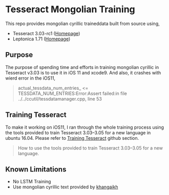 # Tesseract Mongolian Training
This repo provides mongolian cyrillic traineddata built from source using, 
* Tesseract 3.03-rc1 ([Homepage](https://www.google.com))
* Leptonica 1.71 ([Homepage](http://www.leptonica.com/))

## Purpose
The purpose of spending time and efforts in training mongolian cyrillic in Tesseract v3.03 is to use it in iOS 11 and xcode9. And also, it crashes with wierd error in the iOS11, 
> actual_tessdata_num_entries_ <= TESSDATA_NUM_ENTRIES:Error:Assert failed:in file ../../ccutil/tessdatamanager.cpp, line 53

## Training Tesseract
To make it working on iOS11, I ran through the whole training process using the tools provided to train Tesseract 3.03–3.05 for a new language in ubuntu 16.04. Please refer to [Training Tesseract](https://github.com/tesseract-ocr/tesseract/wiki/Training-Tesseract#introduction) github section. 
> How to use the tools provided to train Tesseract 3.03–3.05 for a new language.

## Known Limitations
* No LSTM Training 
* Use mongolian cyrillic text provided by [khangaikh](https://github.com/khangaikh/tesseract-mon)
